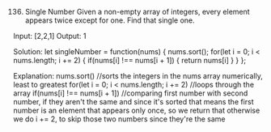 136. Single Number
Given a non-empty array of integers, every element appears twice except for one. Find that single one.

Input: [2,2,1]
Output: 1

Solution: 
let singleNumber = function(nums) {
    nums.sort(); 
    for(let i = 0; i < nums.length; i += 2) {
        if(nums[i] !== nums[i + 1]) {
            return nums[i]
        }
    }
};

Explanation:
nums.sort() //sorts the integers in the nums array numerically, least to greatest
for(let i = 0; i < nums.length; i += 2) //loops through the array 
if(nums[i] !== nums[i + 1]) //comparing first number with second number, if they aren't the same and since it's sorted that means the first number is an element that appears only once, so we return that
otherwise we do i += 2, to skip those two numbers since they're the same